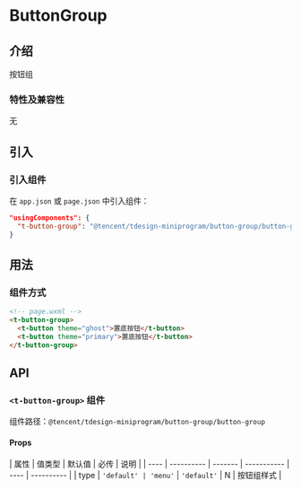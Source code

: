 # ButtonGroup

## 介绍

按钮组

### 特性及兼容性

无

## 引入

### 引入组件

在 `app.json` 或 `page.json` 中引入组件：

```json
"usingComponents": {
  "t-button-group": "@tencent/tdesign-miniprogram/button-group/button-group"
}
```

## 用法

### 组件方式

```html
<!-- page.wxml -->
<t-button-group>
  <t-button theme="ghost">置底按钮</t-button>
  <t-button theme="primary">置底按钮</t-button>
</t-button-group>
```

## API

### `<t-button-group>` 组件

组件路径：`@tencent/tdesign-miniprogram/button-group/button-group`

#### Props

| 属性 | 值类型     | 默认值  | 必传        | 说明 |
| ---- | ---------- | ------- | ----------- | ---- | ---------- |
| type | `'default' | 'menu'` | `'default'` | N    | 按钮组样式 |
